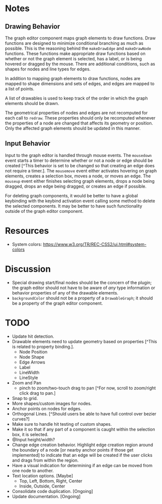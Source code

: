 # Notes
## Drawing Behavior
The graph editor component maps graph elements to draw functions. Draw functions
are designed to minimize conditional branching as much as possible. This is the
reasoning behind the `makeDrawEdge` and `makeDrawNode` functions. These
functions make appropriate draw functions based on whether or not the graph
element is selected, has a label, or is being hovered or dragged by the mouse.
There are additional conditions, such as shapes for nodes and line types for
edges.

In addition to mapping graph elements to draw functions, nodes are mapped to
shape dimensions and sets of edges, and edges are mapped to a list of points.

A list of drawables is used to keep track of the order in which the graph
elements should be drawn.

The geometrical properties of nodes and edges are not recomputed for each call
to `redraw`. These properties should only be recomputed whenever the properties
of a node are changed that affects its geometry or position. Only the affected
graph elements should be updated in this manner.

## Input Behavior
Input to the graph editor is handled through mouse events. The `mousedown` event
starts a timer to determine whether or not a node or edge should be created
[^This behavior is set to be changed so that creating an edge does not require a
timer.]. The `mousemove` event either activates hovering on graph elements,
creates a selection box, moves a node, or moves an edge. The `mouseup` event
either finishes selecting graph elements, drops a node being dragged, drops an
edge being dragged, or creates an edge if possible.

For deleting graph components, it would be better to have a global keybinding
with the keybind activation event calling some method to delete the selected
components. It may be better to have such functionality outside of the graph
editor component.


# Resources
- System colors:
  https://www.w3.org/TR/REC-CSS2/ui.html#system-colors


# Discussion
- Special drawing start/final nodes should be the concern of the plugin; the
  graph editor should not have to be aware of _any_ type information or behavior
  properties of any of the drawable elements.
- `backgroundColor` should not be a property of a `DrawableGraph`; it should be
  a property of the graph editor component.


# TODO
- Update hit detection.
- Drawable elements need to update geometry based on properties [^This is
  related to property binding.].
  - Node Position
  - Node Shape
  - Edge Arrows
  - Label
  - LineWidth
  - LineStyle
- Zoom and Pan
  - pinch to zoom/two-touch drag to pan [^For now, scroll to zoom/right click
    drag to pan.]
- Snap to grid.
- More shapes/custom images for nodes.
- Anchor points on nodes for edges.
- Orthogonal Lines. [^Should users be able to have full control over bezier
  curves?]
- Make sure to handle hit testing of custom shapes.
- Make it so that if any part of a component is caught within the selection box,
  it is selected.
- @Input height/width?
- Change edge creation behavior.
  Highlight edge creation region around the boundary of a node [or nearby anchor
  points if those get implemented] to indicate that an edge will be created if
  the user clicks and drags from within the region.
- Have a visual indication for determining if an edge can be moved from one node
  to another.
- Text location options. [Maybe]
  - Top, Left, Bottom, Right, Center
  - Inside, Outside, Center
- Consolidate code duplication. [Ongoing]
- Update documentation. [Ongoing]
